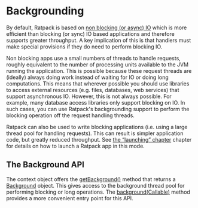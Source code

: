 # Backgrounding

By default, Ratpack is based on [non blocking (or async) IO](http://en.wikipedia.org/wiki/Asynchronous_I/O) which is more efficient than blocking (or sync) IO based
applications and therefore supports greater throughput.
A key implication of this is that handlers must make special provisions if they do need to perform blocking IO.

Non blocking apps use a small numbers of threads to handle requests, roughly equivalent to the number of processing units available to the JVM running the application.
This is possible because these request threads are (ideally) always doing work instead of waiting for IO or doing long computations.
This means that wherever possible you should use libraries to access external resources (e.g. files, databases, web services) that support asynchronous IO.
However, this is not always possible.
For example, many database access libraries only support blocking on IO.
In such cases, you can use Ratpack's backgrounding support to perform the blocking operation off the request handling threads.

Ratpack can also be used to write blocking applications (i.e. using a large thread pool for handling requests).
This can result is simpler application code, but greatly reduced throughput.
See [the “launching” chapter](launching.html) chapter for details on how to launch a Ratpack app in this mode.

## The Background API

The context object offers the [getBackground()](api/ratpack/handling/BaseContext.html#getBackground\(\)) method that returns a [Background](api/ratpack/handling/Background.html) object.
This gives access to the background thread pool for performing blocking or long operations.
The [background(Callable)](api/ratpack/handling/BaseContext.html#background\(java.util.concurrent.Callable\)) method provides a more convenient entry point for this API.